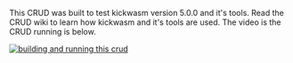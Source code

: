 This CRUD was built to test kickwasm version 5.0.0 and it's tools. Read the CRUD wiki to learn how kickwasm and it's tools are used. The video is the CRUD running is below.

[![building and running this crud](https://i.vimeocdn.com/video/803693464.webp?mw=550&amp;mh=310&amp;q=70)](https://vimeo.com/351949802)

